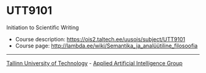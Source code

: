 # UTT9101
Initiation to Scientific Writing

* Course description: https://ois2.taltech.ee/uusois/subject/UTT9101
* Course page: http://lambda.ee/wiki/Semantika_ja_analüütiline_filosoofia

---
[Tallinn University of Technology](https://taltech.ee/en/) - [Applied Artificial Intelligence Group](https://taltech.ee/en/department-of-software-science/research-groups#p23624)
